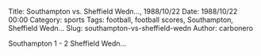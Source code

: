 Title: Southampton vs. Sheffield Wedn…, 1988/10/22
Date: 1988/10/22 00:00
Category: sports
Tags: football, football scores, Southampton, Sheffield Wedn…
Slug: southampton-vs-sheffield-wedn
Author: carbonero


Southampton 1 - 2 Sheffield Wedn…
